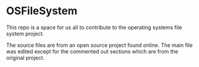 # OSFileSystem
This repo is a space for us all to contribute to the operating systems file system project.
 
 
The source files are from an open source project found online. The main file was edited except for the commented out sections which are from the original project. 
